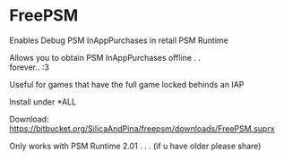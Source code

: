 # FreePSM   
   
Enables Debug PSM InAppPurchases in retail PSM Runtime    
    
Allows you to obtain PSM InAppPurchases offline . .   
forever.. :3   
   
Useful for games that have the full game locked behinds an IAP    

Install under \*ALL

Download: https://bitbucket.org/SilicaAndPina/freepsm/downloads/FreePSM.suprx

Only works with PSM Runtime 2.01 . . . (if u have older please share)   